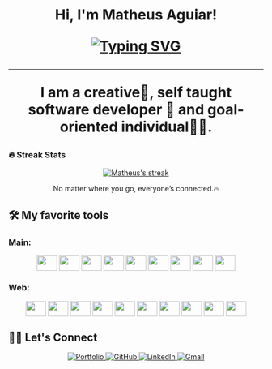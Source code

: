 <h1 align="center">
    Hi, I'm Matheus Aguiar!
<br/>
<!-- Typing SVG by DenverCoder1 - https://github.com/DenverCoder1/readme-typing-svg -->
<p align="center">
 <a href="https://git.io/typing-svg"><img src="https://readme-typing-svg.demolab.com?font=Fira+Code&pause=1000&center=true&width=435&lines=I'm+Linux+Developer;I+love+Open+Source;Always+trying+to+Improve" alt="Typing SVG" /></a> </p>
<hr/>
<p align="center">
I am a creative🎡, self taught software developer 🎯 and goal-oriented individual👩‍💻.
</p>
<h3> 🔥 Streak Stats </h3>
<!-- GitHub Readme Streak Stats - https://github.com/DenverCoder1/github-readme-streak-stats -->
<p align="center">
<a href="https://github.com/DenverCoder1/github-readme-streak-stats">
<img title="🔥 Get streak stats for your profile at git.io/streak-stats" alt="Matheus's streak" src="https://github-readme-streak-stats.herokuapp.com/?user=matheus-aguiar-dev&theme=monokai-metallian&hide_border=true"/>
</a>
<p align="center"> No matter where you go, everyone’s connected.🔥 </p>
</p>
 
## 🛠️ My favorite tools

<h3>Main:</h3>
<p align='center'>
     <img align="center" height="30" width="40" src="https://cdn.jsdelivr.net/gh/devicons/devicon/icons/c/c-original.svg" />     
     <img align="center" height="30" width="40" src="https://cdn.jsdelivr.net/gh/devicons/devicon/icons/cplusplus/cplusplus-original.svg" />     
     <img align="center" height="30" width="40" src="https://cdn.jsdelivr.net/gh/devicons/devicon/icons/python/python-original.svg" />
     <img align="center" height="30" width="40" src="https://cdn.jsdelivr.net/gh/devicons/devicon/icons/csharp/csharp-original.svg" />
     <img align="center" height="30" width="40" src="https://cdn.jsdelivr.net/gh/devicons/devicon/icons/dotnetcore/dotnetcore-original.svg" />
     <img align="center" height="30" width="40"  src="https://cdn.jsdelivr.net/gh/devicons/devicon/icons/debian/debian-original.svg" />
     <img align="center" height="30" width="40" src="https://cdn.jsdelivr.net/gh/devicons/devicon/icons/docker/docker-original.svg" />
     <img align="center" height="30" width="40"  src="https://cdn.jsdelivr.net/gh/devicons/devicon/icons/go/go-original.svg" />
     <img align="center" height="30" width="40"  src="https://cdn.jsdelivr.net/gh/devicons/devicon/icons/nginx/nginx-original.svg" />

</p>
<h3>Web:</h3>
<p align='center'>
 <img align="center" height="30" width="40" src="https://cdn.jsdelivr.net/gh/devicons/devicon/icons/javascript/javascript-original.svg" />   
     <img align="center" height="30" width="40" src="https://cdn.jsdelivr.net/gh/devicons/devicon/icons/typescript/typescript-original.svg" />
     <img align="center" height="30" width="40" src="https://cdn.jsdelivr.net/gh/devicons/devicon/icons/vuejs/vuejs-original-wordmark.svg" />
     <img align="center" height="30" width="40" src="https://cdn.jsdelivr.net/gh/devicons/devicon/icons/nuxtjs/nuxtjs-original.svg" />
     <img align="center" height="30" width="40" src="https://cdn.jsdelivr.net/gh/devicons/devicon/icons/html5/html5-original.svg" />
     <img align="center" height="30" width="40" src="https://cdn.jsdelivr.net/gh/devicons/devicon/icons/css3/css3-original.svg" />
     <img align="center" height="30" width="40" src="https://cdn.jsdelivr.net/gh/devicons/devicon/icons/sass/sass-original.svg" />    
     <img align="center" height="30" width="40" src="https://cdn.jsdelivr.net/gh/devicons/devicon/icons/selenium/selenium-original.svg" />
     <img align="center" height="30" width="40" src="https://cdn.jsdelivr.net/gh/devicons/devicon/icons/php/php-original.svg" />
     <img align="center" height="30" width="40" src="https://cdn.jsdelivr.net/gh/devicons/devicon/icons/mysql/mysql-original.svg" />
</p>
    
## 🙋‍♀️ Let's Connect
<p align="center">
  <a href="https://matheus-aguiar-dev.github.io/" target="_blank"><img src="https://img.icons8.com/bubbles/50/000000/web.png" alt="Portfolio"/>
  <a href="https://github.com/matheus-aguiar-dev" target="_blank"><img src="https://img.icons8.com/bubbles/50/000000/github.png" alt="GitHub"/>
  <a href="https://www.linkedin.com/in/matheus-aguiar-dev/" target="_blank"><img src="https://img.icons8.com/bubbles/50/000000/linkedin.png" alt="LinkedIn"/>
  <a href="mailto:matheusaguiar.developer@gmail.com" target="_blank"><img src="https://img.icons8.com/bubbles/50/000000/gmail.png" alt="Gmail"/>
</p>
    

